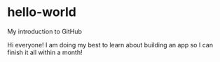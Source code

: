 # hello-world
My introduction to GitHub

Hi everyone! 
I am doing my best to learn about building an app so I can finish it all within a month!
